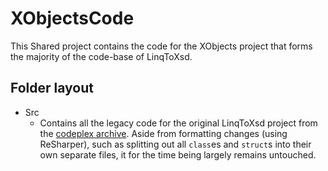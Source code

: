 # XObjectsCode
This Shared project contains the code for the XObjects project that forms the majority of the code-base of LinqToXsd.

## Folder layout
* Src 
    - Contains all the legacy code for the original LinqToXsd project from the [codeplex archive](https://archive.codeplex.com/?p=linqtoxsd). Aside from formatting changes (using ReSharper), such as splitting out all `class`es and `struct`s into their own separate files, it for the time being largely remains untouched.